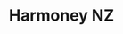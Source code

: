 ---
facebook: http://facebook.com/HarmoneyNZ
googleplus: https://plus.google.com/+HarmoneyCoNZ
linkedin: https://linkedin.com/company/3564785
logohandle: harmoneyconz
sort: harmoney
title: Harmoney NZ
twitter: https://x.com/HarmoneyNZ
website: https://www.harmoney.co.nz/
youtube: https://youtube.com/c/HarmoneyCoNZ
---